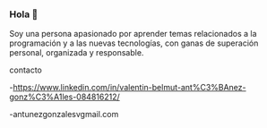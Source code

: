 ### Hola 👋
Soy una persona apasionado por aprender  temas relacionados a la programación y a 
las nuevas tecnologías, con ganas de superación personal, organizada y responsable.

contacto

-https://www.linkedin.com/in/valentin-belmut-ant%C3%BAnez-gonz%C3%A1les-084816212/

-antunezgonzalesvgmail.com

<!--
**valentinbelm112/valentinbelm112** is a ✨ _special_ ✨ repository because its `README.md` (this file) appears on your GitHub profile.

Here are some ideas to get you started:

- 🔭 I’m currently working on ...
- 🌱 I’m currently learning ...
- 👯 I’m looking to collaborate on ...
- 🤔 I’m looking for help with ...
- 💬 Ask me about ...
- 📫 How to reach me: ...
- 😄 Pronouns: ...
- ⚡ Fun fact: ...
-->
